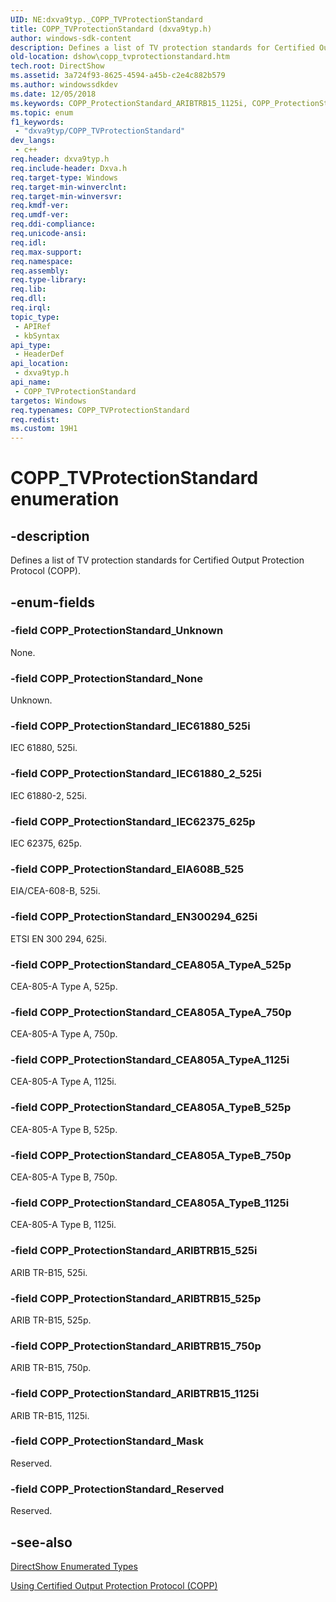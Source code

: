 ```yaml
---
UID: NE:dxva9typ._COPP_TVProtectionStandard
title: COPP_TVProtectionStandard (dxva9typ.h)
author: windows-sdk-content
description: Defines a list of TV protection standards for Certified Output Protection Protocol (COPP).
old-location: dshow\copp_tvprotectionstandard.htm
tech.root: DirectShow
ms.assetid: 3a724f93-8625-4594-a45b-c2e4c882b579
ms.author: windowssdkdev
ms.date: 12/05/2018
ms.keywords: COPP_ProtectionStandard_ARIBTRB15_1125i, COPP_ProtectionStandard_ARIBTRB15_525i, COPP_ProtectionStandard_ARIBTRB15_525p, COPP_ProtectionStandard_ARIBTRB15_750p, COPP_ProtectionStandard_CEA805A_TypeA_1125i, COPP_ProtectionStandard_CEA805A_TypeA_525p, COPP_ProtectionStandard_CEA805A_TypeA_750p, COPP_ProtectionStandard_CEA805A_TypeB_1125i, COPP_ProtectionStandard_CEA805A_TypeB_525p, COPP_ProtectionStandard_CEA805A_TypeB_750p, COPP_ProtectionStandard_EIA608B_525, COPP_ProtectionStandard_EN300294_625i, COPP_ProtectionStandard_IEC61880_2_525i, COPP_ProtectionStandard_IEC61880_525i, COPP_ProtectionStandard_IEC62375_625p, COPP_ProtectionStandard_Mask, COPP_ProtectionStandard_None, COPP_ProtectionStandard_Reserved, COPP_ProtectionStandard_Unknown, COPP_TVProtectionStandard, COPP_TVProtectionStandard , COPP_TVProtectionStandard enumeration [DirectShow], COPP_TVProtectionStandardEnumeration, dshow.copp_tvprotectionstandard, dxva9typ/COPP_ProtectionStandard_ARIBTRB15_1125i, dxva9typ/COPP_ProtectionStandard_ARIBTRB15_525i, dxva9typ/COPP_ProtectionStandard_ARIBTRB15_525p, dxva9typ/COPP_ProtectionStandard_ARIBTRB15_750p, dxva9typ/COPP_ProtectionStandard_CEA805A_TypeA_1125i, dxva9typ/COPP_ProtectionStandard_CEA805A_TypeA_525p, dxva9typ/COPP_ProtectionStandard_CEA805A_TypeA_750p, dxva9typ/COPP_ProtectionStandard_CEA805A_TypeB_1125i, dxva9typ/COPP_ProtectionStandard_CEA805A_TypeB_525p, dxva9typ/COPP_ProtectionStandard_CEA805A_TypeB_750p, dxva9typ/COPP_ProtectionStandard_EIA608B_525, dxva9typ/COPP_ProtectionStandard_EN300294_625i, dxva9typ/COPP_ProtectionStandard_IEC61880_2_525i, dxva9typ/COPP_ProtectionStandard_IEC61880_525i, dxva9typ/COPP_ProtectionStandard_IEC62375_625p, dxva9typ/COPP_ProtectionStandard_Mask, dxva9typ/COPP_ProtectionStandard_None, dxva9typ/COPP_ProtectionStandard_Reserved, dxva9typ/COPP_ProtectionStandard_Unknown, dxva9typ/COPP_TVProtectionStandard
ms.topic: enum
f1_keywords: 
 - "dxva9typ/COPP_TVProtectionStandard"
dev_langs:
 - c++
req.header: dxva9typ.h
req.include-header: Dxva.h
req.target-type: Windows
req.target-min-winverclnt: 
req.target-min-winversvr: 
req.kmdf-ver: 
req.umdf-ver: 
req.ddi-compliance: 
req.unicode-ansi: 
req.idl: 
req.max-support: 
req.namespace: 
req.assembly: 
req.type-library: 
req.lib: 
req.dll: 
req.irql: 
topic_type:
 - APIRef
 - kbSyntax
api_type:
 - HeaderDef
api_location:
 - dxva9typ.h
api_name:
 - COPP_TVProtectionStandard
targetos: Windows
req.typenames: COPP_TVProtectionStandard
req.redist: 
ms.custom: 19H1
---
```


# COPP_TVProtectionStandard enumeration


## -description



Defines a list of TV protection standards
      for Certified Output Protection Protocol (COPP).
          
        




## -enum-fields




### -field COPP_ProtectionStandard_Unknown

None.
          


### -field COPP_ProtectionStandard_None

Unknown.
          


### -field COPP_ProtectionStandard_IEC61880_525i

IEC 61880, 525i.
          


### -field COPP_ProtectionStandard_IEC61880_2_525i

IEC 61880-2, 525i.
          


### -field COPP_ProtectionStandard_IEC62375_625p

IEC 62375, 625p.
          


### -field COPP_ProtectionStandard_EIA608B_525

EIA/CEA-608-B, 525i.
          


### -field COPP_ProtectionStandard_EN300294_625i

ETSI EN 300 294, 625i.
          


### -field COPP_ProtectionStandard_CEA805A_TypeA_525p

CEA-805-A Type A, 525p.
          


### -field COPP_ProtectionStandard_CEA805A_TypeA_750p

CEA-805-A Type A, 750p.
          


### -field COPP_ProtectionStandard_CEA805A_TypeA_1125i

CEA-805-A Type A, 1125i.
          


### -field COPP_ProtectionStandard_CEA805A_TypeB_525p

CEA-805-A Type B, 525p.
          


### -field COPP_ProtectionStandard_CEA805A_TypeB_750p

CEA-805-A Type B, 750p.
          


### -field COPP_ProtectionStandard_CEA805A_TypeB_1125i

CEA-805-A Type B, 1125i.
          


### -field COPP_ProtectionStandard_ARIBTRB15_525i

ARIB TR-B15, 525i.
          


### -field COPP_ProtectionStandard_ARIBTRB15_525p

ARIB TR-B15, 525p.
          


### -field COPP_ProtectionStandard_ARIBTRB15_750p

ARIB TR-B15, 750p.
          


### -field COPP_ProtectionStandard_ARIBTRB15_1125i

ARIB TR-B15, 1125i.
          


### -field COPP_ProtectionStandard_Mask

Reserved.
          


### -field COPP_ProtectionStandard_Reserved

Reserved.
          


## -see-also




<a href="https://docs.microsoft.com/windows/desktop/DirectShow/directshow-enumerated-types">DirectShow Enumerated Types</a>



<a href="https://docs.microsoft.com/windows/desktop/DirectShow/using-certified-output-protection-protocol--copp">Using Certified Output Protection Protocol (COPP)</a>
 

 

